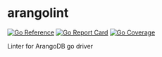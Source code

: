 # arangolint
[![Go Reference](https://pkg.go.dev/badge/github.com/Crocmagnon/arangolint.svg)](https://pkg.go.dev/github.com/Crocmagnon/arangolint)
[![Go Report Card](https://goreportcard.com/badge/github.com/Crocmagnon/arangolint)](https://goreportcard.com/report/github.com/Crocmagnon/arangolint)
[![Go Coverage](https://github.com/Crocmagnon/arangolint/wiki/coverage.svg)](https://github.com/Crocmagnon/arangolint/wiki/Coverage)

Linter for ArangoDB go driver

